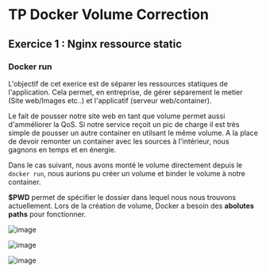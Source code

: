# TP Docker Volume Correction

## Exercice 1 : Nginx ressource static

### Docker run 

L'objectif de cet exerice est de séparer les ressources statiques de l'application. 
Cela permet, en entreprise, de gérer séparement le metier (Site web/Images etc..) et l'applicatif (serveur web/container). 

Le fait de pousser notre site web en tant que volume permet aussi d'amméliorer la QoS. Si notre service reçoit un pic de charge il est très simple de pousser un autre container en utilsant le même volume. A la place de devoir remonter un container avec les sources à l'intérieur, nous gagnons en temps et en énergie. 

Dans le cas suivant, nous avons monté le volume directement depuis le `docker run`, nous aurions pu créer un volume et binder le volume à notre container. 

**$PWD** permet de spécifier le dossier dans lequel nous nous trouvons actuellement. Lors de la création de volume, Docker a besoin des **abolutes paths** pour fonctionner.

![image](https://user-images.githubusercontent.com/51991304/141370380-03ae37f1-9289-4798-b523-c9704ef1763b.png)

![image](https://user-images.githubusercontent.com/51991304/141370443-2cbbf663-ab2a-45fb-b1ef-9990ab98c645.png)


![image](https://user-images.githubusercontent.com/51991304/141370328-c8e12090-0e3f-4597-8e04-31382cbeb76a.png)
